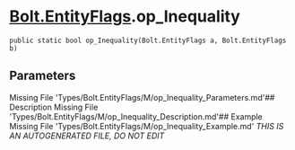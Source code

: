 # [Bolt.EntityFlags](Types/Bolt.EntityFlags.md).op_Inequality
`public static bool op_Inequality(Bolt.EntityFlags a, Bolt.EntityFlags b)`
## Parameters
Missing File 'Types/Bolt.EntityFlags/M/op_Inequality_Parameters.md'## Description
Missing File 'Types/Bolt.EntityFlags/M/op_Inequality_Description.md'## Example
Missing File 'Types/Bolt.EntityFlags/M/op_Inequality_Example.md'
*THIS IS AN AUTOGENERATED FILE, DO NOT EDIT*
